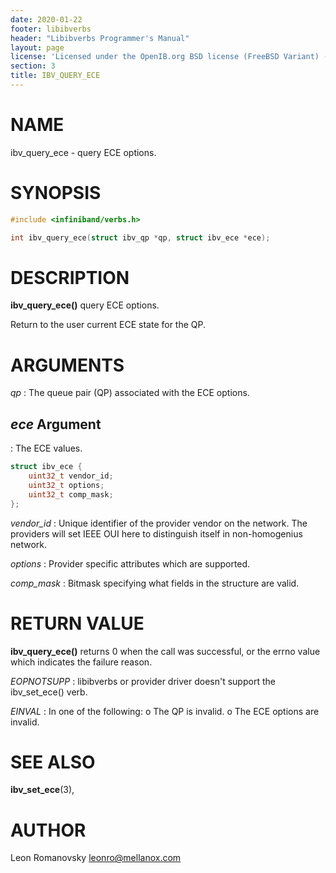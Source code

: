 ```yaml
---
date: 2020-01-22
footer: libibverbs
header: "Libibverbs Programmer's Manual"
layout: page
license: 'Licensed under the OpenIB.org BSD license (FreeBSD Variant) - See COPYING.md'
section: 3
title: IBV_QUERY_ECE
---
```


# NAME

ibv_query_ece - query ECE options.

# SYNOPSIS

```c
#include <infiniband/verbs.h>

int ibv_query_ece(struct ibv_qp *qp, struct ibv_ece *ece);
```

# DESCRIPTION

**ibv_query_ece()** query ECE options.

Return to the user current ECE state for the QP.

# ARGUMENTS
*qp*
:	The queue pair (QP) associated with the ECE options.

## *ece* Argument
:	The ECE values.

```c
struct ibv_ece {
	uint32_t vendor_id;
	uint32_t options;
	uint32_t comp_mask;
};
```

*vendor_id*
:	Unique identifier of the provider vendor on the network.
	The providers will set IEEE OUI here to distinguish itself
	in non-homogenius network.

*options*
:	Provider specific attributes which are supported.

*comp_mask*
:	Bitmask specifying what fields in the structure are valid.

# RETURN VALUE

**ibv_query_ece()** returns 0 when the call was successful, or the errno value
		    which indicates the failure reason.

*EOPNOTSUPP*
:	libibverbs or provider driver doesn't support the ibv_set_ece() verb.

*EINVAL*
:	In one of the following:
	o The QP is invalid.
	o The ECE options are invalid.

# SEE ALSO

**ibv_set_ece**(3),

# AUTHOR

Leon Romanovsky <leonro@mellanox.com>

